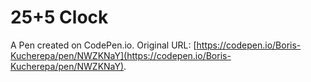 # 25+5 Clock

A Pen created on CodePen.io. Original URL: [https://codepen.io/Boris-Kucherepa/pen/NWZKNaY](https://codepen.io/Boris-Kucherepa/pen/NWZKNaY).

